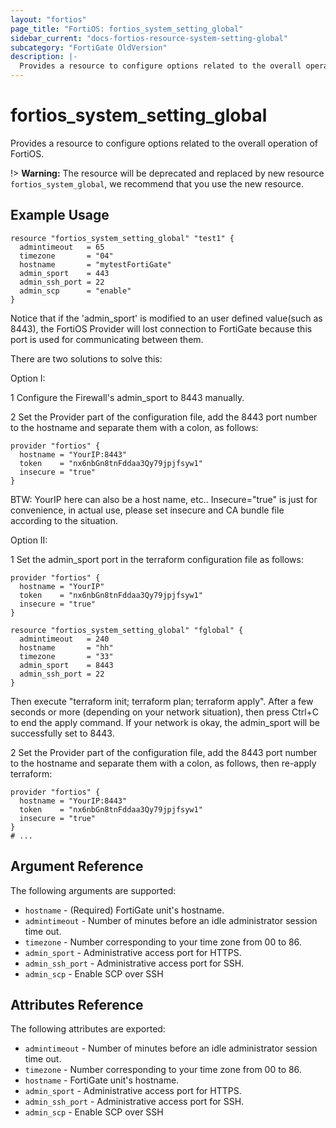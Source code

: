 ```yaml
---
layout: "fortios"
page_title: "FortiOS: fortios_system_setting_global"
sidebar_current: "docs-fortios-resource-system-setting-global"
subcategory: "FortiGate OldVersion"
description: |-
  Provides a resource to configure options related to the overall operation of FortiOS.
---
```


# fortios_system_setting_global

Provides a resource to configure options related to the overall operation of FortiOS.

!> **Warning:** The resource will be deprecated and replaced by new resource `fortios_system_global`, we recommend that you use the new resource.

## Example Usage

```hcl
resource "fortios_system_setting_global" "test1" {
  admintimeout   = 65
  timezone       = "04"
  hostname       = "mytestFortiGate"
  admin_sport    = 443
  admin_ssh_port = 22
  admin_scp      = "enable"
}
```

Notice that if the 'admin_sport' is modified to an user defined value(such as 8443), the FortiOS Provider will lost connection to FortiGate because this port is used for communicating between them.

There are two solutions to solve this:

Option I:

1 Configure the Firewall's admin_sport to 8443 manually.

2 Set the Provider part of the configuration file, add the 8443 port number to the hostname and separate them with a colon, as follows:

```hcl
provider "fortios" {
  hostname = "YourIP:8443"
  token    = "nx6nbGn8tnFddaa3Qy79jpjfsyw1"
  insecure = "true"
}
```

BTW: YourIP here can also be a host name, etc.. Insecure="true" is just for convenience, in actual use, please set insecure and CA bundle file according to the situation.

Option II:

1 Set the admin_sport port in the terraform configuration file as follows:

```hcl
provider "fortios" {
  hostname = "YourIP"
  token    = "nx6nbGn8tnFddaa3Qy79jpjfsyw1"
  insecure = "true"
}

resource "fortios_system_setting_global" "fglobal" {
  admintimeout   = 240
  hostname       = "hh"
  timezone       = "33"
  admin_sport    = 8443
  admin_ssh_port = 22
}
```

Then execute "terraform init; terraform plan; terraform apply". After a few seconds or more (depending on your network situation), then press Ctrl+C to end the apply command. If your network is okay, the admin_sport will be successfully set to 8443.

2 Set the Provider part of the configuration file, add the 8443 port number to the hostname and separate them with a colon, as follows, then re-apply terraform:

```hcl
provider "fortios" {
  hostname = "YourIP:8443"
  token    = "nx6nbGn8tnFddaa3Qy79jpjfsyw1"
  insecure = "true"
}
# ...
```


## Argument Reference
The following arguments are supported:

* `hostname` - (Required) FortiGate unit's hostname.
* `admintimeout` - Number of minutes before an idle administrator session time out.
* `timezone` - Number corresponding to your time zone from 00 to 86.
* `admin_sport` - Administrative access port for HTTPS.
* `admin_ssh_port` - Administrative access port for SSH.
* `admin_scp` - Enable SCP over SSH

## Attributes Reference
The following attributes are exported:

* `admintimeout` - Number of minutes before an idle administrator session time out.
* `timezone` - Number corresponding to your time zone from 00 to 86.
* `hostname` - FortiGate unit's hostname.
* `admin_sport` - Administrative access port for HTTPS.
* `admin_ssh_port` - Administrative access port for SSH.
* `admin_scp` - Enable SCP over SSH
